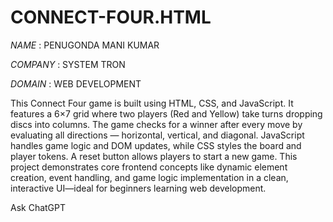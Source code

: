 # CONNECT-FOUR.HTML

*NAME* : PENUGONDA MANI KUMAR

*COMPANY* : SYSTEM TRON

*DOMAIN* : WEB DEVELOPMENT


This Connect Four game is built using HTML, CSS, and JavaScript. It features a 6×7 grid where two players (Red and Yellow) take turns dropping discs into columns. The game checks for a winner after every move by evaluating all directions — horizontal, vertical, and diagonal. JavaScript handles game logic and DOM updates, while CSS styles the board and player tokens. A reset button allows players to start a new game. This project demonstrates core frontend concepts like dynamic element creation, event handling, and game logic implementation in a clean, interactive UI—ideal for beginners learning web development.








Ask ChatGPT
